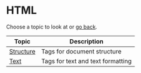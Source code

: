 # HTML

Choose a topic to look at or [go back](../).

| Topic | Description |
| ----- | ----------- |
| [Structure](/structure) | Tags for document structure |
| [Text](/text) | Tags for text and text formatting |